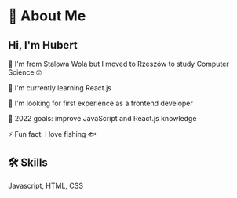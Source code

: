 
# 🚀 About Me



## Hi, I'm Hubert

🏡 I'm from Stalowa Wola but I moved to Rzeszów to study Computer Science 🤓

🧠 I'm currently learning React.js

👀 I'm looking for first experience as a frontend developer

🥅 2022 goals: improve JavaScript and React.js knowledge

⚡️ Fun fact: I love fishing 🐟




## 🛠 Skills
Javascript, HTML, CSS

